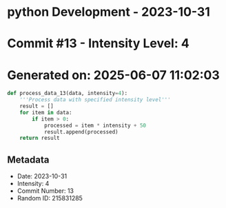 ﻿# python Development - 2023-10-31
# Commit #13 - Intensity Level: 4
# Generated on: 2025-06-07 11:02:03
```python
def process_data_13(data, intensity=4):
    '''Process data with specified intensity level'''
    result = []
    for item in data:
        if item > 0:
            processed = item * intensity + 50
            result.append(processed)
    return result
```
## Metadata
- Date: 2023-10-31
- Intensity: 4
- Commit Number: 13
- Random ID: 215831285
